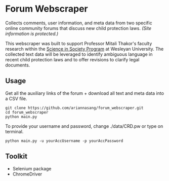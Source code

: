 # Forum Webscraper
Collects comments, user information, and meta data from two specific online community forums that discuss new child protection laws. *(Site information is protected.)*

This webscraper was built to support Professor Mitali Thakor's faculty research  within the [Science in Society Program](https://www.wesleyan.edu/sisp/) at Wesleyan University. The collected text data will be leveraged to identify ambiguous language in recent child protection laws and to offer revisions to clarify legal documents.


## Usage
Get all the auxiliary links of the forum + download all text and meta data into a CSV file. 
```
git clone https://github.com/ariannasang/forum_webscraper.git
cd forum_webscraper
python main.py
```
To provide your username and password, change ./data/CRD.pw or type on terminal.

```
python main.py -u yourAccUsername -p yourAccPassword
```


## Toolkit 
* Selenium package 
* ChromeDriver
